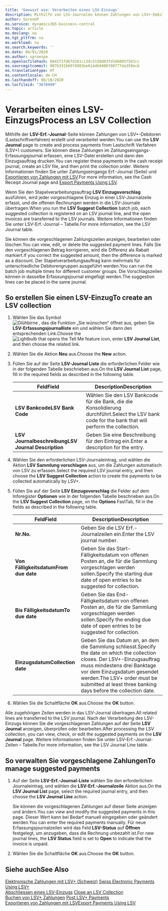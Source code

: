 ```yaml
---
title: 'Gewusst wie: Verarbeiten eines LSV-Einzugs'
description: Mithilfe von LSV-Journalen können Zahlungen von LSV+-Debitoren (Lastschriftverfahren) erstellt und verarbeitet werden. Sie können diese Zahlungen im Zahlungseingangs-Erfassungsjournal erfassen, eine LSV-Datei erstellen und dann den Einzugsauftrag drucken.
author: SorenGP
ms.service: dynamics365-business-central
ms.topic: article
ms.devlang: na
ms.tgt_pltfrm: na
ms.workload: na
ms.search.keywords: ''
ms.date: 04/01/2020
ms.author: sgroespe
ms.openlocfilehash: 6841f1fd6fd181c13dc5158d03fd3468057563cc
ms.sourcegitcommit: 007b331b6974983ee614db0406f00777da359ecb
ms.translationtype: HT
ms.contentlocale: de-CH
ms.lasthandoff: 08/10/2020
ms.locfileid: "3676999"
---
```

# <a name="process-an-lsv-collection"></a><span data-ttu-id="0129b-104">Verarbeiten eines LSV-Einzugs</span><span class="sxs-lookup"><span data-stu-id="0129b-104">Process an LSV Collection</span></span>
<span data-ttu-id="0129b-105">Mithilfe der **LSV-Erf.-Journal**-Seite können Zahlungen von LSV+-Debitoren (Lastschriftverfahren) erstellt und verarbeitet werden.</span><span class="sxs-lookup"><span data-stu-id="0129b-105">You can use the **LSV Journal** page to create and process payments from Lastschrift Verfahren (LSV+) customers.</span></span> <span data-ttu-id="0129b-106">Sie können diese Zahlungen im Zahlungseingangs-Erfassungsjournal erfassen, eine LSV-Datei erstellen und dann den Einzugsauftrag drucken.</span><span class="sxs-lookup"><span data-stu-id="0129b-106">You can register these payments in the cash receipt journal, create an LSV file, and then print the collection order.</span></span> <span data-ttu-id="0129b-107">Weitere Informationen finden Sie unter Zahlungseingangs Erf.-Journal (Seite) und [Exportieren von Zahlungen mit LSV](how-to-export-payments-using-lsv.md).</span><span class="sxs-lookup"><span data-stu-id="0129b-107">For more information, see the Cash Receipt Journal page and [Export Payments Using LSV](how-to-export-payments-using-lsv.md).</span></span>  

<span data-ttu-id="0129b-108">Wenn Sie den Stapelverarbeitungsauftrag **LSV Einzugsvorschlag** ausführen, wird jeder vorgeschlagene Einzug in einer LSV-Journalzeile erfasst, und die offenen Rechnungen werden in die LSV-Journale übertragen.</span><span class="sxs-lookup"><span data-stu-id="0129b-108">When you run the **LSV Suggest Collection** batch job, each suggested collection is registered on an LSV journal line, and the open invoices are transferred to the LSV journals.</span></span> <span data-ttu-id="0129b-109">Weitere Informationen finden Sie unter LSV-Erf.-Journal – Tabelle.</span><span class="sxs-lookup"><span data-stu-id="0129b-109">For more information, see the LSV Journal table.</span></span>  

<span data-ttu-id="0129b-110">Sie können die vorgeschlagenen Zahlungszeilen anzeigen, bearbeiten oder löschen.</span><span class="sxs-lookup"><span data-stu-id="0129b-110">You can view, edit, or delete the suggested payment lines.</span></span> <span data-ttu-id="0129b-111">Falls Sie den vorgeschlagenen Betrag korrigieren, wird die Differenz als Rabatt markiert.</span><span class="sxs-lookup"><span data-stu-id="0129b-111">If you correct the suggested amount, then the difference is marked as a discount.</span></span> <span data-ttu-id="0129b-112">Der Stapelverarbeitungsauftrag kann mehrmals für unterschiedliche Debitorengruppen ausgeführt werden.</span><span class="sxs-lookup"><span data-stu-id="0129b-112">You can run the batch job multiple times for different customer groups.</span></span> <span data-ttu-id="0129b-113">Die Vorschlagszeilen können in dasselbe Erfassungsjournal eingefügt werden.</span><span class="sxs-lookup"><span data-stu-id="0129b-113">The suggestion lines can be placed in the same journal.</span></span>  

## <a name="to-create-an-lsv-collection"></a><span data-ttu-id="0129b-114">So erstellen Sie einen LSV-Einzug</span><span class="sxs-lookup"><span data-stu-id="0129b-114">To create an LSV collection</span></span>  

1.  <span data-ttu-id="0129b-115">Wählen Sie das Symbol ![Glühbirne , das die Funktion „Sie wünschen“ öffnet](../../media/ui-search/search_small.png "Tell me-Funktion") aus, geben Sie **LSV-Erfassungsjournalliste** ein und wählen Sie dann den entsprechenden Link.</span><span class="sxs-lookup"><span data-stu-id="0129b-115">Choose the ![Lightbulb that opens the Tell Me feature](../../media/ui-search/search_small.png "Tell me what you want to do") icon, enter **LSV Journal List**, and then choose the related link.</span></span>  
2.  <span data-ttu-id="0129b-116">Wählen Sie die Aktion **Neu** aus.</span><span class="sxs-lookup"><span data-stu-id="0129b-116">Choose the **New** action.</span></span>  
3.  <span data-ttu-id="0129b-117">Füllen Sie auf der Seite **LSV-Journal Liste** die erforderlichen Felder wie in der folgenden Tabelle beschrieben aus.</span><span class="sxs-lookup"><span data-stu-id="0129b-117">On the **LSV Journal List** page, fill in the required fields as described in the following table.</span></span>  

    |<span data-ttu-id="0129b-118">Feld</span><span class="sxs-lookup"><span data-stu-id="0129b-118">Field</span></span>|<span data-ttu-id="0129b-119">Description</span><span class="sxs-lookup"><span data-stu-id="0129b-119">Description</span></span>|  
    |---------------------------------|---------------------------------------|  
    |<span data-ttu-id="0129b-120">**LSV Bankcode**</span><span class="sxs-lookup"><span data-stu-id="0129b-120">**LSV Bank Code**</span></span>|<span data-ttu-id="0129b-121">Wählen Sie den LSV Bankcode für die Bank, die die Konsolidierung durchführt.</span><span class="sxs-lookup"><span data-stu-id="0129b-121">Select the LSV bank code for the bank that will perform the collection.</span></span>|  
    |<span data-ttu-id="0129b-122">**LSV Journalbeschreibung**</span><span class="sxs-lookup"><span data-stu-id="0129b-122">**LSV Journal Description**</span></span>|<span data-ttu-id="0129b-123">Geben Sie eine Beschreibung für den Eintrag ein.</span><span class="sxs-lookup"><span data-stu-id="0129b-123">Enter a description for the entry.</span></span>|

4.  <span data-ttu-id="0129b-124">Wählen Sie den erforderlichen LSV-Journaleintrag, und wählen die Aktion **LSV Sammlung vorschlagen** aus, um die Zahlungen automatisch von LSV zu erfassen.</span><span class="sxs-lookup"><span data-stu-id="0129b-124">Select the required LSV journal entry, and then choose the **LSV Suggest Collection** action to create the payments to be collected automatically by LSV+.</span></span>  
5.  <span data-ttu-id="0129b-125">Füllen Sie auf der Seite **LSV Einzugsvorschlag** die Felder auf dem Inforegister **Optionen** wie in der folgenden Tabelle beschrieben aus.</span><span class="sxs-lookup"><span data-stu-id="0129b-125">On the **LSV Suggest Collection** page, on the **Options** FastTab, fill in the fields as described in the following table.</span></span>  

    |<span data-ttu-id="0129b-126">Feld</span><span class="sxs-lookup"><span data-stu-id="0129b-126">Field</span></span>|<span data-ttu-id="0129b-127">Description</span><span class="sxs-lookup"><span data-stu-id="0129b-127">Description</span></span>|  
    |---------------------------------|---------------------------------------|  
    |<span data-ttu-id="0129b-128">**Nr.**</span><span class="sxs-lookup"><span data-stu-id="0129b-128">**No.**</span></span>|<span data-ttu-id="0129b-129">Geben Sie die LSV Erf.-Journalzeilen ein.</span><span class="sxs-lookup"><span data-stu-id="0129b-129">Enter the LSV journal number.</span></span>|  
    |<span data-ttu-id="0129b-130">**Von Fälligkeitsdatum**</span><span class="sxs-lookup"><span data-stu-id="0129b-130">**From due date**</span></span>|<span data-ttu-id="0129b-131">Geben Sie das Start- Fälligkeitsdatum von offenen Posten an, die für die Sammlung vorgeschlagen werden sollen.</span><span class="sxs-lookup"><span data-stu-id="0129b-131">Specify the starting due date of open entries to be suggested for collection.</span></span>|  
    |<span data-ttu-id="0129b-132">**Bis Fälligkeitsdatum**</span><span class="sxs-lookup"><span data-stu-id="0129b-132">**To due date**</span></span>|<span data-ttu-id="0129b-133">Geben Sie das End- Fälligkeitsdatum von offenen Posten an, die für die Sammlung vorgeschlagen werden sollen.</span><span class="sxs-lookup"><span data-stu-id="0129b-133">Specify the ending due date of open entries to be suggested for collection.</span></span>|  
    |<span data-ttu-id="0129b-134">**Einzugsdatum**</span><span class="sxs-lookup"><span data-stu-id="0129b-134">**Collection date**</span></span>|<span data-ttu-id="0129b-135">Geben Sie das Datum an, an dem die Sammlung schliesst.</span><span class="sxs-lookup"><span data-stu-id="0129b-135">Specify the date on which the collection closes.</span></span> <span data-ttu-id="0129b-136">Der LSV+-Einzugsauftrag muss mindestens drei Banktage vor dem Einzugsdatum gesendet werden.</span><span class="sxs-lookup"><span data-stu-id="0129b-136">The LSV+ order must be submitted at least three banking days before the collection date.</span></span>|  

6.  <span data-ttu-id="0129b-137">Wählen Sie die Schaltfläche **OK** aus.</span><span class="sxs-lookup"><span data-stu-id="0129b-137">Choose the **OK** button.</span></span>  

<span data-ttu-id="0129b-138">Alle zugehörigen Zeilen werden in das LSV-Journal übertragen.</span><span class="sxs-lookup"><span data-stu-id="0129b-138">All related lines are transferred to the LSV journal.</span></span> <span data-ttu-id="0129b-139">Nach der Verarbeitung des LSV-Einzugs können Sie die vorgeschlagenen Zahlungen auf der Seite **LSV Journal** anzeigen, überprüfen oder bearbeiten.</span><span class="sxs-lookup"><span data-stu-id="0129b-139">After processing the LSV collection, you can view, check, or edit the suggested payments on the **LSV Journal** page.</span></span> <span data-ttu-id="0129b-140">Weitere Informationen finden Sie unter LSV-Erf.-Journal-Zeilen – Tabelle.</span><span class="sxs-lookup"><span data-stu-id="0129b-140">For more information, see the LSV Journal Line table.</span></span>  

## <a name="to-manage-suggested-payments"></a><span data-ttu-id="0129b-141">So verwalten Sie vorgeschlagene Zahlungen</span><span class="sxs-lookup"><span data-stu-id="0129b-141">To manage suggested payments</span></span>  

1.  <span data-ttu-id="0129b-142">Auf der Seite **LSV-Erf.-Journal-Liste** wählen Sie den erforderlichen Journaleintrag, und wählen die **LSV-Erf.-Journalzeile** Aktion aus.</span><span class="sxs-lookup"><span data-stu-id="0129b-142">On the **LSV Journal List** page, select the required journal entry, and then choose the **LSV Journal Line** action.</span></span>  

    <span data-ttu-id="0129b-143">Sie können die vorgeschlagenen Zahlungen auf dieser Seite anzeigen und ändern.</span><span class="sxs-lookup"><span data-stu-id="0129b-143">You can view and modify the suggested payments in this page.</span></span> <span data-ttu-id="0129b-144">Dieser Wert kann bei Bedarf manuell eingegeben oder geändert werden.</span><span class="sxs-lookup"><span data-stu-id="0129b-144">You can enter the required payments manually.</span></span> <span data-ttu-id="0129b-145">Für neue Erfassungsjournalzeilen wird das Feld **LSV-Status** auf **Öffnen** festgelegt, um anzugeben, dass die Rechnung unbezahlt ist.</span><span class="sxs-lookup"><span data-stu-id="0129b-145">For new journal lines, the **LSV Status** field is set to **Open** to indicate that the invoice is unpaid.</span></span>  

3.  <span data-ttu-id="0129b-146">Wählen Sie die Schaltfläche **OK** aus.</span><span class="sxs-lookup"><span data-stu-id="0129b-146">Choose the **OK** button.</span></span>  

## <a name="see-also"></a><span data-ttu-id="0129b-147">Siehe auch</span><span class="sxs-lookup"><span data-stu-id="0129b-147">See Also</span></span>  
 <span data-ttu-id="0129b-148">[Elektronische Zahlungen mit LSV+ (Schweiz)](swiss-electronic-payments-using-lsv-.md) </span><span class="sxs-lookup"><span data-stu-id="0129b-148">[Swiss Electronic Payments Using LSV+](swiss-electronic-payments-using-lsv-.md) </span></span>  
 <span data-ttu-id="0129b-149">[Abschliessen eines LSV-Einzugs](how-to-close-an-lsv-collection.md) </span><span class="sxs-lookup"><span data-stu-id="0129b-149">[Close an LSV Collection](how-to-close-an-lsv-collection.md) </span></span>  
 <span data-ttu-id="0129b-150">[Buchen von LSV+ Zahlungen](how-to-post-lsv-payments.md) </span><span class="sxs-lookup"><span data-stu-id="0129b-150">[Post LSV+ Payments](how-to-post-lsv-payments.md) </span></span>  
 [<span data-ttu-id="0129b-151">Exportieren von Zahlungen mit LSV</span><span class="sxs-lookup"><span data-stu-id="0129b-151">Export Payments Using LSV</span></span>](how-to-export-payments-using-lsv.md)
